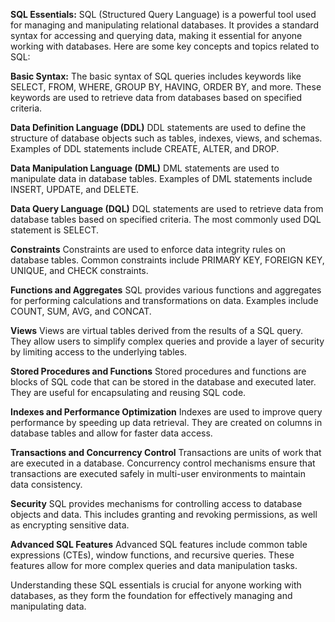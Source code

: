 **SQL Essentials:**
SQL (Structured Query Language) is a powerful tool used for managing and manipulating relational databases. It provides a standard syntax for accessing and querying data, making it essential for anyone working with databases. Here are some key concepts and topics related to SQL:

**Basic Syntax:**
The basic syntax of SQL queries includes keywords like SELECT, FROM, WHERE, GROUP BY, HAVING, ORDER BY, and more. These keywords are used to retrieve data from databases based on specified criteria.

**Data Definition Language (DDL)**
DDL statements are used to define the structure of database objects such as tables, indexes, views, and schemas. Examples of DDL statements include CREATE, ALTER, and DROP.

**Data Manipulation Language (DML)**
DML statements are used to manipulate data in database tables. Examples of DML statements include INSERT, UPDATE, and DELETE.

**Data Query Language (DQL)**
DQL statements are used to retrieve data from database tables based on specified criteria. The most commonly used DQL statement is SELECT.

**Constraints**
Constraints are used to enforce data integrity rules on database tables. Common constraints include PRIMARY KEY, FOREIGN KEY, UNIQUE, and CHECK constraints.

**Functions and Aggregates**
SQL provides various functions and aggregates for performing calculations and transformations on data. Examples include COUNT, SUM, AVG, and CONCAT.

**Views**
Views are virtual tables derived from the results of a SQL query. They allow users to simplify complex queries and provide a layer of security by limiting access to the underlying tables.

**Stored Procedures and Functions**
Stored procedures and functions are blocks of SQL code that can be stored in the database and executed later. They are useful for encapsulating and reusing SQL code.

**Indexes and Performance Optimization**
Indexes are used to improve query performance by speeding up data retrieval. They are created on columns in database tables and allow for faster data access.

**Transactions and Concurrency Control**
Transactions are units of work that are executed in a database. Concurrency control mechanisms ensure that transactions are executed safely in multi-user environments to maintain data consistency.

**Security**
SQL provides mechanisms for controlling access to database objects and data. This includes granting and revoking permissions, as well as encrypting sensitive data.

**Advanced SQL Features**
Advanced SQL features include common table expressions (CTEs), window functions, and recursive queries. These features allow for more complex queries and data manipulation tasks.

Understanding these SQL essentials is crucial for anyone working with databases, as they form the foundation for effectively managing and manipulating data.





